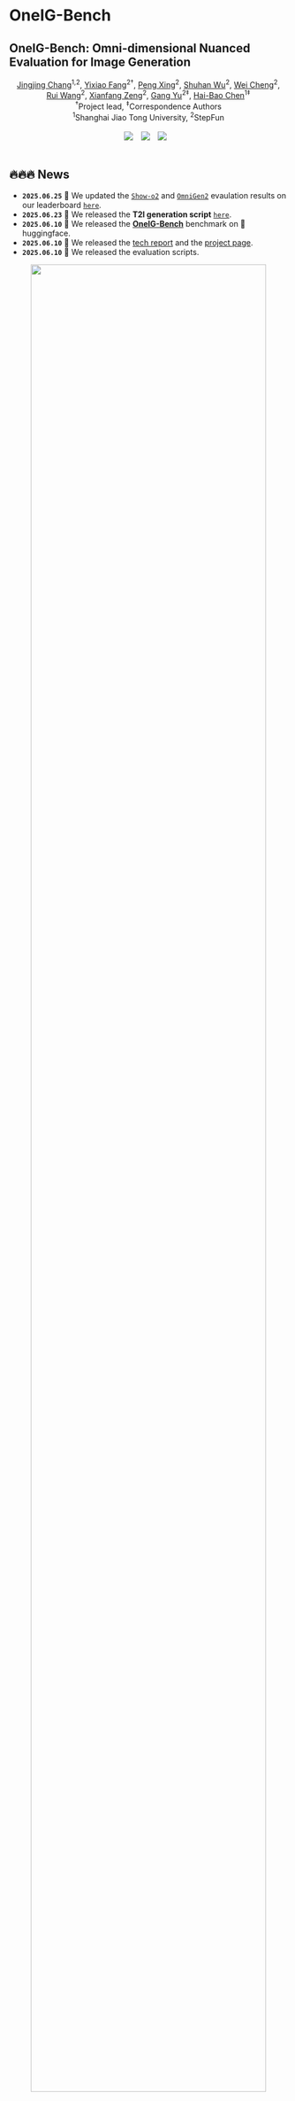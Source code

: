 # OneIG-Bench
## OneIG-Bench: Omni-dimensional Nuanced Evaluation for Image Generation

<div class="is-size-4 publication-authors" align="center">
   <span class="author-block">
       <a href="https://scholar.google.com/citations?user=i1accPcAAAAJ&hl=en">Jingjing Chang</a><sup>1,2</sup>,
   </span>
   <span class="author-block">
       <a href="https://scholar.google.com/citations?user=yDNIBE0AAAAJ&hl=en">Yixiao Fang</a><sup>2&dagger;</sup>,
   </span>
   <span class="author-block">
       <a href="https://scholar.google.com/citations?user=k_jXsNYAAAAJ&hl=en">Peng Xing</a><sup>2</sup>,
   </span>
   <span class="author-block">
     <a href="https://openreview.net/profile?id=~Shuhan_Wu3">Shuhan Wu</a><sup>2</sup>,
   </span>
<span class="author-block">
       <a href="https://wchengad.github.io">Wei Cheng</a><sup>2</sup>,</span>
   </span>
</div>
<div class="is-size-4 publication-authors" align="center">
   <span class="author-block">
     <a href="https://wrong.wang/">Rui Wang</a><sup>2</sup>,
   </span>
   <span class="author-block">
     <a href="https://scholar.google.com/citations?user=tgDc0fsAAAAJ&hl=en">Xianfang Zeng</a><sup>2</sup>,
   </span>
   <span class="author-block">
       <a href="https://www.skicyyu.org/">Gang Yu</a><sup>2&ddagger;</sup>,</span>
   <span class="author-block">
       <a href="https://dmne.sjtu.edu.cn/dmne/faculty/chenhaibao/">Hai-Bao Chen</a><sup>1&ddagger;</sup>
   </span>
</div>
<div class="is-size-5 publication-authors" align="center">
   <span class="author-block"><sup>&dagger;</sup>Project lead,</span>
   <span class="author-block"><sup>&ddagger;</sup>Correspondence Authors</span>
</div>
<div class="is-size-5 publication-authors" align="center">
   <span class="author-block"><sup>1</sup>Shanghai Jiao Tong University,</span>
   <span class="author-block"><sup>2</sup>StepFun</span>
</div>
</div>

<br> 

<div align="center">
 <a href="https://oneig-bench.github.io/"><img src="https://img.shields.io/static/v1?label=Project%20Page&message=Web&color=green"></a> &ensp;
 <a href="https://huggingface.co/datasets/OneIG-Bench/OneIG-Bench"><img src="https://img.shields.io/static/v1?label=Dataset&message=Huggingface&color=yellow"></a> &ensp;
  <a href="https://arxiv.org/abs/2506.07977"><img src="https://img.shields.io/static/v1?label=Tech%20Report&message=Arxiv&color=red"></a> &ensp;
</div>

<br>  

## 🔥🔥🔥 News

* **`2025.06.25`** 🌟 We updated the [`Show-o2`](https://github.com/showlab/Show-o/tree/main/show-o2) and [`OmniGen2`](https://github.com/VectorSpaceLab/OmniGen2) evaulation results on our leaderboard [`here`](https://oneig-bench.github.io).
* **`2025.06.23`** 🌟 We released the **T2I generation script**  [`here`](text2image.py).
* **`2025.06.10`** 🌟 We released the [**OneIG-Bench**](https://huggingface.co/datasets/OneIG-Bench/OneIG-Bench) benchmark on 🤗huggingface.
* **`2025.06.10`** 🌟 We released the [tech report](https://arxiv.org/abs/2506.07977) and the [project page](https://oneig-bench.github.io/).
* **`2025.06.10`** 🌟 We released the evaluation scripts. 

<p align="center">
    <img src="./assets/OneIG-Bench.png" width="92%">
</p>


## To Do List
- [ ] Real-time Updating Leaderboard
- [x] OneIG-Bench Release 
- [x] Evaluation Scripts, Technical Report & Project Page Release

## Introduction

We introduce OneIG-Bench, a meticulously designed comprehensive benchmark framework for fine-grained evaluation of T2I models across multiple dimensions, including subject-element alignment, text rendering precision, reasoning-generated content, stylization, and diversity. Specifically, these dimensions can be flexibly selected for evaluation based on specific needs.

Key contribution:

- We present **OneIG-Bench**, which consists of six prompt sets, with the first five — 245 *Anime and Stylization*, 244 *Portrait*, 206 *General Object*, 200 *Text Rendering*, and 225 *Knowledge and Reasoning* prompts — each provided in both English and Chinese, and 200 *Multilingualism* prompts, designed for the comprehensive evaluation of current text-to-image models.
- A systematic quantitative evaluation is developed to facilitate objective capability ranking through standardized metrics, enabling direct comparability across models. Specifically, our evaluation framework allows T2I models to generate images only for prompts associated with a particular evaluation dimension, and to assess performance accordingly within that dimension.
- State-of-the-art open-sourced methods as well as the proprietary model are evaluated based on our proposed benchmark to facilitate the development of text-to-image research.

## Get Started

### Dependencies and Installation:
We test our benchmark using torch==2.6.0, torchvision==0.21.0 with cuda-11.8, python==3.10.

Install requirements:
  
``` bash
pip install -r requirements.txt
```

The version of flash-attention is in the last line of [`requirements.txt`](requirements.txt).

To evaluate style performance, please download the [CSD model](https://drive.google.com/file/d/1FX0xs8p-C7Ob-h5Y4cUhTeOepHzXv_46/view?usp=sharing) and [CLIP model](https://openaipublic.azureedge.net/clip/models/b8cca3fd41ae0c99ba7e8951adf17d267cdb84cd88be6f7c2e0eca1737a03836/ViT-L-14.pt), then put them under `./scripts/style/models`.


### Image Generation

**You can use the [`scirpt`](text2image.py) to generate images.** You only need to set up the inference function in the script for generating images. 

It's better for you to generate 4 images for each prompt in OneIG-Bench. Each prompt's generated images should be saved into subfolders based on their category **Anime & Stylization, Portrait, General Object, Text Rendering, Knowleddge & Reasoning, Multilingualism**, corresponding to folders **anime, human, object, text, reasoning, multilingualism**. If any image cannot be generated, the script will save a black image with the specified filename. 

The filename for each image should follow the id assigned to that prompt in [`OneIG-Bench.csv`](OneIG-Bench.csv)/[`OneIG-Bench-ZH.csv`](OneIG-Bench-ZH.csv). The structure of the images to be saved should look like:

```bash
📁 images/
├── 📂 anime/                  
│   ├── 📂 gpt-4o/
│   │   ├── 000.webp
│   │   ├── 001.webp
│   │   └── ...
│   ├── 📂 imagen4/
│   └── ...
├── 📂 human/               
│   ├── 📂 gpt-4o/
│   ├── 📂 imagen4/
│   └── ...
├── 📂 object/                
│   └── ...
├── 📂 text/                  
│   └── ...
├── 📂 reasoning/             
│   └── ...
└── 📂 multilingualism/        # For OneIG-Bench-ZH
    └── ...
```

## Evaluation

### Scripts
```shell
./run_{overall, alignment, diversity, reasoning, style, text}.sh
```
The [`run_overall.sh`](run_overall.sh) script contains the execution of all metrics. By running `run_overall.sh`, you can obtain the results of all metrics in the results directory. You can also choose the metric you want to evaluate by running the corresponding script: `run_{metric_name}.sh`.

### Parameters Configuration for Evaluation

To ensure that the generated images are correctly loaded for evaluation, you can modify the following parameters in each script:

1. **`mode`** : Select whether **EN/ZH** to evaluate on **OneIG-Bench** or **OneIG-Bench-ZH**.  

2. **`image_dir`** : The directory where the images generated by your model are stored.  

3. **`model_names`** : The names or identifiers of the models you want to evaluate.  

4. **`image_grid`** : This corresponds to the number of images generated by the model per prompt, where a value of **1** means 1 image, **2** means 4 images, and so on.

5. **`class_items`** : The prompt categories or image sets you want to evaluate.  

## 📈 Results

We define the sets of images generated based on the OneIG-Bench prompt categories: *General Object* (**O**), *Portrait* (**P**), *Anime and Stylization* (**A**) for prompts without stylization, (**S**) for prompts with stylization, *Text Rendering* (**T**), *Knowledge and Reasoning* (**KR**), and *Multilingualism* (**L**). 

The correspondence between the evaluation metrics and the evaluated image sets in `OneIG-Bench` and `OneIG-Bench-ZH` is presented in the table below.

- **📊 Metrics and Image Sets Correspondence**

<div align="center">

|                    |                  Alignment                  |    Text    | Reasoning |   Style   |                  Diversity                 |
|--------------------|:-------------------------------------------:|:----------:|:---------:|:---------:|:------------------------------------------:|
| **OneIG-Bench**         | **O**, **P**, **A**, **S**                   | **T**      | **KR**    | **S**     | **O**, **P**, **A**, **S**, **T**, **KR**   |
| **OneIG-Bench-ZH**     | **O**<sub>zh</sub>, **P**<sub>zh</sub>, **A**<sub>zh</sub>, **S**<sub>zh</sub>, **L**<sub>zh</sub> | **T**<sub>zh</sub> | **KR**<sub>zh</sub> | **S**<sub>zh</sub> | **O**<sub>zh</sub>, **P**<sub>zh</sub>, **A**<sub>zh</sub>, **S**<sub>zh</sub>, **L**<sub>zh</sub>, **T**<sub>zh</sub>, **KR**<sub>zh</sub> |
</div>

- **Method Comparision on OneIG-Bench:**

<p align="center">
    <img src="./assets/result.png" width="96%">
</p>

- **Method Comparision on OneIG-Bench-ZH:**

<p align="center">
    <img src="./assets/result_ZH.png" width="96%">
</p>


- **Benchmark Comparison:**

&nbsp;&nbsp;&nbsp;&nbsp;**OneIG-Bench** (also referred to as **OneIG-Bench-EN**) denotes the English benchmark set.
<p align="center">
    <img src="./assets/benchmark_comparison.png" width="86%">
</p>


## Citation
If you find our work helpful for your research, please consider citing our work.

```bibtex
@article{chang2025oneig,
  title={OneIG-Bench: Omni-dimensional Nuanced Evaluation for Image Generation}, 
  author={Jingjing Chang and Yixiao Fang and Peng Xing and Shuhan Wu and Wei Cheng and Rui Wang and Xianfang Zeng and Gang Yu and Hai-Bao Chen},
  journal={arXiv preprint arxiv:2506.07977},
  year={2025}
}
```

## Acknowledgement
We would like to express our sincere thanks to the contributors of [Qwen](https://github.com/QwenLM/Qwen2.5-VL),  [CLIP](https://github.com/openai/CLIP), [CSD_Score](https://github.com/haofanwang/CSD_Score), [DreamSim](https://github.com/ssundaram21/dreamsim), and [HuggingFace](https://huggingface.co) teams, for their open research and exploration.

